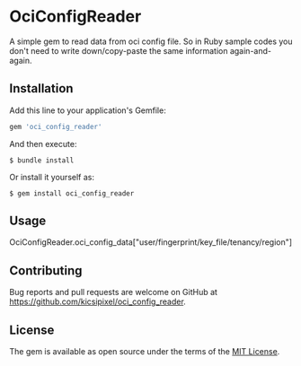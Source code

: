 # OciConfigReader

A simple gem to read data from oci config file. So in Ruby sample codes you don't need to write down/copy-paste the same information again-and-again.


## Installation

Add this line to your application's Gemfile:

```ruby
gem 'oci_config_reader'
```

And then execute:

    $ bundle install

Or install it yourself as:

    $ gem install oci_config_reader

## Usage

OciConfigReader.oci_config_data["user/fingerprint/key_file/tenancy/region"]


## Contributing

Bug reports and pull requests are welcome on GitHub at https://github.com/kicsipixel/oci_config_reader.


## License

The gem is available as open source under the terms of the [MIT License](https://opensource.org/licenses/MIT).
